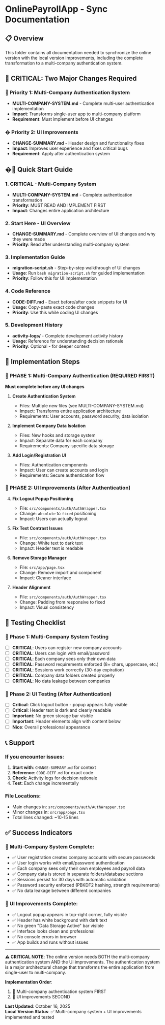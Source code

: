 # OnlinePayrollApp - Sync Documentation

## 📋 Overview
This folder contains all documentation needed to synchronize the online version with the local version improvements, including the complete transformation to a multi-company authentication system.

## 🚨 CRITICAL: Two Major Changes Required

### 🔐 **Priority 1: Multi-Company Authentication System**
- **MULTI-COMPANY-SYSTEM.md** - Complete multi-user authentication implementation
- **Impact**: Transforms single-user app to multi-company platform
- **Requirement**: Must implement before UI changes

### � **Priority 2: UI Improvements**  
- **CHANGE-SUMMARY.md** - Header design and functionality fixes
- **Impact**: Improves user experience and fixes critical bugs
- **Requirement**: Apply after authentication system

## �🎯 Quick Start Guide

### 1. **CRITICAL** - Multi-Company System
- **MULTI-COMPANY-SYSTEM.md** - Complete authentication transformation
- **Priority**: MUST READ AND IMPLEMENT FIRST
- **Impact**: Changes entire application architecture

### 2. **Start Here** - UI Overview
- **CHANGE-SUMMARY.md** - Complete overview of UI changes and why they were made
- **Priority**: Read after understanding multi-company system

### 3. **Implementation Guide**
- **migration-script.sh** - Step-by-step walkthrough of UI changes
- **Usage**: Run `bash migration-script.sh` for guided implementation
- **Priority**: Follow this for UI implementation

### 4. **Code Reference**
- **CODE-DIFF.md** - Exact before/after code snippets for UI
- **Usage**: Copy-paste exact code changes
- **Priority**: Use this while coding UI changes

### 5. **Development History**
- **activity-logs/** - Complete development activity history
- **Usage**: Reference for understanding decision rationale
- **Priority**: Optional - for deeper context

## 🚀 Implementation Steps

### 🔐 **PHASE 1: Multi-Company Authentication (REQUIRED FIRST)**
**Must complete before any UI changes**

1. **Create Authentication System**
   - Files: Multiple new files (see MULTI-COMPANY-SYSTEM.md)
   - Impact: Transforms entire application architecture
   - Requirements: User accounts, password security, data isolation

2. **Implement Company Data Isolation**
   - Files: New hooks and storage system
   - Impact: Separate data for each company
   - Requirements: Company-specific data storage

3. **Add Login/Registration UI**
   - Files: Authentication components
   - Impact: User can create accounts and login
   - Requirements: Secure authentication flow

### 🎨 **PHASE 2: UI Improvements (After Authentication)**

4. **Fix Logout Popup Positioning**
   - File: `src/components/auth/AuthWrapper.tsx`
   - Change: `absolute` to `fixed` positioning
   - Impact: Users can actually logout

5. **Fix Text Contrast Issues**
   - File: `src/components/auth/AuthWrapper.tsx`
   - Change: White text to dark text
   - Impact: Header text is readable

6. **Remove Storage Manager**
   - File: `src/app/page.tsx`
   - Change: Remove import and component
   - Impact: Cleaner interface

7. **Header Alignment**
   - File: `src/components/auth/AuthWrapper.tsx`
   - Change: Padding from responsive to fixed
   - Impact: Visual consistency

## 🧪 Testing Checklist

### 🔐 **Phase 1: Multi-Company System Testing**
- [ ] **CRITICAL**: Users can register new company accounts
- [ ] **CRITICAL**: Users can login with email/password  
- [ ] **CRITICAL**: Each company sees only their own data
- [ ] **CRITICAL**: Password requirements enforced (8+ chars, uppercase, etc.)
- [ ] **CRITICAL**: Sessions work correctly (30-day expiration)
- [ ] **CRITICAL**: Company data folders created properly
- [ ] **CRITICAL**: No data leakage between companies

### 🎨 **Phase 2: UI Testing (After Authentication)**
- [ ] **Critical**: Click logout button - popup appears fully visible
- [ ] **Critical**: Header text is dark and clearly readable
- [ ] **Important**: No green storage bar visible
- [ ] **Important**: Header elements align with content below
- [ ] **Nice**: Overall professional appearance

## 📞 Support

### If you encounter issues:
1. **Start with**: `CHANGE-SUMMARY.md` for context
2. **Reference**: `CODE-DIFF.md` for exact code
3. **Check**: Activity logs for decision rationale
4. **Test**: Each change incrementally

### File Locations:
- Main changes in: `src/components/auth/AuthWrapper.tsx`
- Minor changes in: `src/app/page.tsx`
- Total lines changed: ~10-15 lines

## ✅ Success Indicators

### 🔐 **Multi-Company System Complete:**
- ✅ User registration creates company accounts with secure passwords
- ✅ User login works with email/password authentication  
- ✅ Each company sees only their own employees and payroll data
- ✅ Company data is stored in separate folders/database sections
- ✅ Sessions persist for 30 days with automatic validation
- ✅ Password security enforced (PBKDF2 hashing, strength requirements)
- ✅ No data leakage between different companies

### 🎨 **UI Improvements Complete:**
- ✅ Logout popup appears in top-right corner, fully visible
- ✅ Header has white background with dark text
- ✅ No green "Data Storage Active" bar visible
- ✅ Interface looks clean and professional
- ✅ No console errors in browser
- ✅ App builds and runs without issues

---

**⚠️ CRITICAL NOTE**: The online version needs BOTH the multi-company authentication system AND the UI improvements. The authentication system is a major architectural change that transforms the entire application from single-user to multi-company.

**Implementation Order**: 
1. 🔐 Multi-company authentication system FIRST
2. 🎨 UI improvements SECOND

**Last Updated**: October 16, 2025  
**Local Version Status**: ✅ Multi-company system + UI improvements implemented and tested